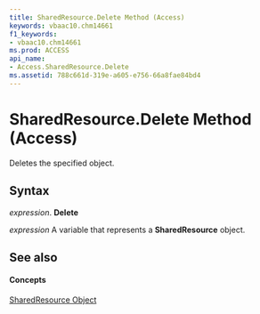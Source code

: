 ```yaml
---
title: SharedResource.Delete Method (Access)
keywords: vbaac10.chm14661
f1_keywords:
- vbaac10.chm14661
ms.prod: ACCESS
api_name:
- Access.SharedResource.Delete
ms.assetid: 788c661d-319e-a605-e756-66a8fae84bd4
---
```



# SharedResource.Delete Method (Access)

Deletes the specified object.


## Syntax

 _expression_. **Delete**

 _expression_ A variable that represents a **SharedResource** object.


## See also


#### Concepts


[SharedResource Object](sharedresource-object-access.md)

